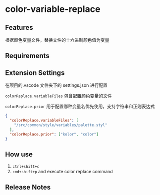 # color-variable-replace
## Features

根据颜色变量文件，替换文件的十六进制颜色值为变量

## Requirements

## Extension Settings
在项目的.vscode 文件夹下的 settings.json 进行配置

`colorReplace.variableFiles` 包含配置颜色变量的文件

`colorReplace.prior` 用于配置哪种变量名优先使用，支持字符串和正则表达式
```json
{
  "colorReplace.variableFiles": [
    "/src/common/style/variables/palette.styl"
  ],
  "colorReplace.prior": ["kolor", "color"]
}
```
## How use
1. `ctrl+shift+c`
2. `cmd+shift+p` and execute color replace command

## Release Notes
